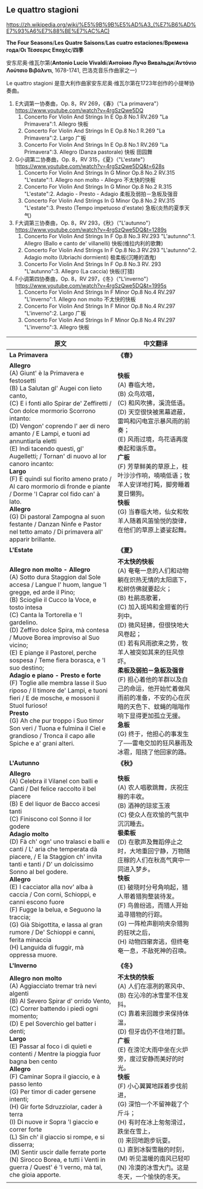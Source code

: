## Le quattro stagioni

https://zh.wikipedia.org/wiki/%E5%9B%9B%E5%AD%A3_(%E7%B6%AD%E7%93%A6%E7%88%BE%E7%AC%AC)

**The Four Seasons**/**Les Quatre Saisons**/**Las cuatro estaciones**/**Времена года**/**Οι Τέσσερις Εποχές**/**四季**

安东尼奥·维瓦尔第(**Antonio Lucio Vivaldi**/**Анто́нио Лучо  Вива́льди**/**Αντόνιο Λούτσιο Βιβάλντι**, 1678-1741, 巴洛克音乐作曲家之一)

Le quattro stagioni 是意大利作曲家安东尼奥·维瓦尔第在1723年创作的小提琴协奏曲。

1. E大调第一协奏曲，Op. 8，RV 269，《春》（"La primavera"）https://www.youtube.com/watch?v=4rgSzQwe5DQ
     1. Concerto For Violin And Strings In E Op.8 No.1 RV.269 "La Primavera":1. Allegro 快板
     2. Concerto For Violin And Strings In E Op.8 No.1 R.269 "La Primavera":2. Largo 广板
     3. Concerto For Violin And Strings In E Op.8 No.1 RV.269 "La Primavera":3. Allegro (Danza pastorale) 快板 田园舞
  2. G小调第二协奏曲，Op. 8，RV 315，《夏》（"L'estate"）https://www.youtube.com/watch?v=4rgSzQwe5DQ&t=628s
       1. Concerto For Violin And Strings In G Minor Op.8 No.2 RV.315 "L'estate":1. Allegro non molto - Allegro 不太快的快板
       2. Concerto For Violin And Strings In G Minor Op.8 No.2 R.315 "L'estate":2. Adagio - Presto - Adagio 柔板及弱拍－急板及强音
       3. Concerto For Violin And Strings In G Minor Op.8 No.2 RV.315 "L'estate":3. Presto (Tempo impetuoso d'estate) 急板(炎热的夏季天气)
3. F大调第三协奏曲，Op. 8，RV 293，《秋》（"L'autunno"） https://www.youtube.com/watch?v=4rgSzQwe5DQ&t=1289s
     1. Concerto For Violin And Strings In F Op.8 No.3 RV.293 "L'autunno":1. Allegro (Ballo e canto de' villanelli) 快板(维拉内利的歌舞)
     2. Concerto For Violin And Strings In F Op.8 No.3 RV.293 "L'autunno":2. Adagio molto (Ubriachi dormienti) 极柔板(沉睡的酒鬼)
     3. Concerto For Violin And Strings In F Op.8 No.3 RV. 293 "L'autunno":3. Allegro (La caccia) 快板(打猎)
4. F小调第四协奏曲，Op. 8，RV 297，《冬》（"L'inverno"）https://www.youtube.com/watch?v=4rgSzQwe5DQ&t=1995s
     1. Concerto For Violin And Strings In F Minor Op.8 No.4 RV.297 "L'inverno":1. Allegro non molto 不太快的快板
     2. Concerto For Violin And Strings In F Minor Op.8 No.4 RV.297 "L'inverno":2. Largo 广板
     3. Concerto For Violin And Strings In F Minor Op.8 No.4 RV.297 "L'inverno":3. Allegro 快板

| 原文        | 中文翻译    |
| --------------- | ----------------- |
| **La Primavera**                     | **《春》**          |
| **Allegro**<br/>(A) Giunt' è la Primavera e festosetti<br/>(B) La Salutan gl' Augei con lieto canto,<br/>(C) E i fonti allo Spirar de' Zeffiretti / Con dolce mormorio Scorrono intanto:<br/>(D) Vengon' coprendo l' aer di nero amanto / E Lampi, e tuoni ad annuntiarla eletti<br/>(E) Indi tacendo questi, gl' Augelletti; / Tornan' di nuovo al lor canoro incanto:<br/>**Largo**<br/>(F) E quindi sul fiorito ameno prato / Al caro mormorio di fronde e piante / Dorme 'l Caprar col fido can' à lato.<br/>**Allegro**<br/>(G) Di pastoral Zampogna al suon festante / Danzan Ninfe e Pastor nel tetto amato / Di primavera all' apparir brillante. | **快板**<br/>(A) 春临大地，<br/>(B) 众鸟欢唱，<br/>(C) 和风吹拂，溪流低语。<br/>(D) 天空很快被黑幕遮蔽，雷鸣和闪电宣示暴风雨的前奏；<br/>(E) 风雨过境，鸟花语再度奏起和谐乐章。<br/>**广板**<br/>(F) 芳草鲜美的草原上，枝叶沙沙作响，喃喃低语；牧羊人安详地打盹，脚旁睡着夏日懒狗。<br/>**快板**<br/>(G) 当春临大地，仙女和牧羊人随着风笛愉悦的旋律，在他们的草原上婆娑起舞。 |
| **L'Estate**      | **《夏》**         |
| **Allegro non molto - Allegro**<br/>(A) Sotto dura Staggion dal Sole accesa / Langue l' huom, langue 'l gregge, ed arde il Pino;<br/>(B) Scioglie il Cucco la Voce, e tosto intesa<br/>(C) Canta la Tortorella e 'l gardelino.<br/>(D) Zeffiro dolce Spira, mà contesa / Muove Borea improviso al Suo vicino;<br/>(E) E piange il Pastorel, perche sospesa / Teme fiera borasca, e 'l suo destino;<br/>**Adagio e piano - Presto e forte**<br/>(F) Toglie alle membra lasse il Suo riposo / Il timore de' Lampi, e tuoni fieri / E de mosche, e mossoni il Stuol furioso!<br/>**Presto**<br/>(G) Ah che pur troppo i Suo timor Son veri / Tuona e fulmina il Ciel e grandioso / Tronca il capo alle Spiche e a' grani alteri. | **不太快的快板**<br/>(A) 奄奄一息的人们和动物躺在炽热无情的太阳底下，松树仿佛就要起火；<br/>(B) 杜鹃高歌著，<br/>(C) 加入斑鸠和金翅雀的行列中。<br/>(D) 微风轻拂，但很快地大风卷起；<br/>(E) 若有风雨欲来之势，牧羊人被突如其来的狂风惊吓。<br/>**柔板及弱拍－急板及强音**<br/>(F) 担心着他的羊群以及自己的命运，他开始忙着做风雨前的准备，不安的心在灰暗的天色下、蚊蝇的嗡嗡作响下显得更加孤立无援。<br/>**急板**<br/>(G) 终于，他担心的事发生了──雷电交加的狂风暴雨及冰雹，阻挠了他回家的路。 |
| **L'Autunno**            | **《秋》**    |
| **Allegro**<br/>(A) Celebra il Vilanel con balli e Canti / Del felice raccolto il bel piacere<br/>(B) E del liquor de Bacco accesi tanti<br/>(C) Finiscono col Sonno il lor godere<br/>**Adagio molto**<br/>(D) Fà ch' ogn' uno tralasci e balli e canti / L' aria che temperata dà piacere, / E la Staggion ch' invita tanti e tanti / D' un dolcissimo Sonno al bel godere.<br/>**Allegro**<br/>(E) I cacciator alla nov' alba à caccia / Con corni, Schioppi, e canni escono fuore<br/>(F) Fugge la belua, e Seguono la traccia;<br/>(G) Già Sbigottita, e lassa al gran rumore / De' Schioppi e canni, ferita minaccia<br/>(H) Languida di fuggir, mà oppressa muore. | **快板**<br/>(A) 农人唱歌跳舞，庆祝庄稼的丰收。<br/>(B) 酒神的琼浆玉液<br/>(C) 使众人在欢愉的气氛中沉沉睡去。<br/>**极柔板**<br/>(D) 在歌声及舞蹈停止之时，大地重回宁静，万物随庄稼的人们在秋高气爽中一同进入梦乡。<br/>**快板**<br/>(E) 破晓时分号角响起，猎人带着猎狗整装待发。<br/>(F) 鸟兽纷逃，而猎人开始追寻猎物的行踪。<br/>(G) 一阵枪声剧响夹杂猎狗的狂吠之后，<br/>(H) 动物四窜奔逃，但终奄奄一息，不敌死神的召唤。 |
| **L'Inverno**          | **《冬》**         |
| **Allegro non molto**<br/>(A) Aggiacciato tremar trà nevi algenti<br/>(B) Al Severo Spirar d' orrido Vento,<br/>(C) Correr battendo i piedi ogni momento;<br/>(D) E pel Soverchio gel batter i denti;<br/>**Largo**<br/>(E) Passar al foco i di quieti e contenti / Mentre la pioggia fuor bagna ben cento<br/>**Allegro**<br/>(F) Caminar Sopra il giaccio, e à passo lento<br/>(G) Per timor di cader gersene intenti;<br/>(H) Gir forte Sdruzziolar, cader à terra<br/>(I) Di nuove ir Sopra 'l giaccio e correr forte<br/>(L) Sin ch' il giaccio si rompe, e si disserra;<br/>(M) Sentir uscir dalle ferrate porte<br/>(N) Sirocco Borea, e tutti i Venti in guerra / Quest' é 'l verno, mà tal, che gioia apporte. | **不太快的快板**<br/>(A) 人们在凛冽的寒风中、<br/>(B) 在沁冷的冰雪里不住发抖。<br/>(C) 靠着来回踱步来保持体温，<br/>(D) 但牙齿仍不住地打颤。<br/>**广板**<br/>(E) 在滂沱大雨中坐在火炉旁，度过安静而美好的时光。<br/>**快板**<br/>(F) 小心翼翼地踩着步伐前进，<br/>(G) 深怕一个不留神栽了个斤斗；<br/>(H) 有时在冰上匆匆滑过，跌坐在雪上，<br/>(I) 来回地跑步玩耍。<br/>(L) 直到冰裂雪融的时刻，<br/>(M) 听见温暖的南风已轻叩<br/>(N) 冷漠的冰雪大门。这是冬天，一个愉快的冬天。 |

